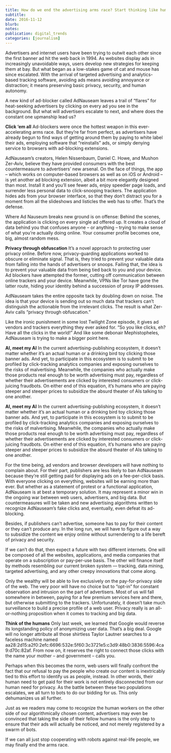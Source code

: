 ```yaml
---
title: How do we end the advertising arms race? Start thinking like humans
subtitle: 
date: 2016-11-12
blurb: 
notes: 
publication: digital_trends
categories: [journalism]
---
```


Advertisers and internet users have been trying to outwit each other since the first banner ad hit the web back in 1994. As websites display ads in increasingly unavoidable ways, users develop new strategies for keeping them at bay. But what began as a low-stakes game of cat and mouse has since escalated. With the arrival of targeted advertising and analytics-based tracking software, avoiding ads means avoiding annoyance or distraction; it means preserving basic privacy, security, and human autonomy.

A new kind of ad-blocker called AdNauseam leaves a trail of “flares” for heat-seeking advertisers by clicking on every ad you see in the background. But what will advertisers escalate to next, and where does the constant one upmanship lead us?

**Click ‘em all**
Ad-blockers were once the hottest weapon in this ever-accelerating arms race. But they’re far from perfect, as advertisers have already begun to find ways of getting around them by paying to white label their ads, employing software that “reinstalls” ads, or simply denying service to browsers with ad-blocking extensions.

AdNauseam’s creators, Helen Nissenbaum, Daniel C. Howe, and Mushon Zer-Aviv, believe they have provided consumers with the best countermeasure to advertisers’ new arsenal. On the face of things, the app – which works on computer-based browsers as well as on iOS or Android – is yet another ad blocking extension, albeit a bit more elegantly designed than most. Install it and you’ll see fewer ads, enjoy speedier page loads, and surrender less personal data to click-snooping trackers. The application hides ads from your browser interface, so that they don’t distract you for a moment from all the slideshows and listicles the web has to offer. That’s the defense.

Where Ad Nauseum breaks new ground is on offense: Behind the scenes, the application is clicking on every single ad offered up. It creates a cloud of data behind you that confuses anyone – or anything – trying to make sense of what you’re actually doing online. Your consumer profile becomes one, big, almost random mess.

**Privacy through obfuscation**
It’s a novel approach to protecting user privacy online. Before now, privacy-guarding applications worked to obscure or eliminate signal. That is, they tried to prevent your valuable data from falling into the hands of advertisers or snoops. Failing that, the idea is to prevent your valuable data from being tied back to you and your device. Ad blockers have attempted the former, cutting off communication between online trackers and your device. Meanwhile, VPNs like Tor have gone the latter route, hiding your identity behind a succession of proxy IP addresses.

AdNauseam takes the entire opposite tack by doubling down on noise. The idea is that your device is sending out so much data that trackers can’t distinguish the actionable from the irrelevant clicks. The result is what Zer-Aviv calls “privacy through obfuscation.”

Like the ironic punishment in some lost Twilight Zone episode, it gives ad vendors and trackers everything they ever asked for. “So you like clicks, eh? Have all the clicks in the world!” And like some debonair Mephistopheles, AdNauseam is trying to make a bigger point here.

**AI, meet my AI**
In the current advertising-publishing ecosystem, it doesn’t matter whether it’s an actual human or a drinking bird toy clicking those banner ads. And yet, to participate in this ecosystem is to submit to be profiled by click-tracking analytics companies and exposing ourselves to the risks of malvertising. Meanwhile, the companies who actually make those products real enough to be worth advertising must pay, regardless of whether their advertisements are clicked by interested consumers or click-juicing fraudbots. On either end of this equation, it’s humans who are paying steeper and steeper prices to subsidize the absurd theater of AIs talking to one another.

**AI, meet my AI**
In the current advertising-publishing ecosystem, it doesn’t matter whether it’s an actual human or a drinking bird toy clicking those banner ads. And yet, to participate in this ecosystem is to submit to be profiled by click-tracking analytics companies and exposing ourselves to the risks of malvertising. Meanwhile, the companies who actually make those products real enough to be worth advertising must pay, regardless of whether their advertisements are clicked by interested consumers or click-juicing fraudbots. On either end of this equation, it’s humans who are paying steeper and steeper prices to subsidize the absurd theater of AIs talking to one another.

For the time being, ad vendors and browser developers will have nothing to complain about. For their part, publishers are less likely to ban AdNauseam because they’re still getting paid for displaying ads on a fee-per-click basis. With everyone clicking on everything, websites will be earning more than ever. But whether as a statement of protest or a functional application, AdNauseam is at best a temporary solution. It may represent a minor win in the ongoing war between web users, advertisers, and big data. But countermeasures will be taken and new advertising algorithms written to recognize AdNauseam’s fake clicks and, eventually, even defeat its ad-blocking.

Besides, if publishers can’t advertise, someone has to pay for their content or they can’t produce any. In the long run, we will have to figure out a way to subsidize the content we enjoy online without surrendering to a life bereft of privacy and security.

If we can’t do that, then expect a future with two different internets. One will be composed of all the websites, applications, and media companies that operate on a subscription or pay-per-use basis. The other will finance itself by methods resembling our current broken system — tracking, data mining, targeted advertising, and any other creepy innovations that come along.

Only the wealthy will be able to live exclusively on the pay-for-privacy side of the web. The very poor will have no choice but to “opt-in” for constant observation and intrusion on the part of advertisers. Most of us will fall somewhere in between, paying for a few premium services here and there, but otherwise submitting to the trackers. Unfortunately, it doesn’t take much surveillance to build a precise profile of a web user. Privacy really is an all-or-nothing proposition when it comes to tracking and big data.

**Think of the humans**
Only last week, we learned that Google would reverse its longstanding policy of anonymizing user data. That’s a big deal. Google will no longer attribute all those shirtless Taylor Lautner searches to a faceless machine named aa28:2d15:a2f0:2efc:6696:532e:5f60:3c3721e5:c3d9:48b0:3836:5596:4ca9:d70c:82af. From now on, it reserves the right to connect those clicks with the name your mother – and government – calls you.

Perhaps when this becomes the norm, web users will finally confront the fact that our refusal to pay the people who create our content is inextricably tied to this effort to identify us as people, instead. In other words, their human need to get paid for their work is not entirely disconnected from our human need for privacy. As the battle between these two populations escalates, we all turn to bots to do our bidding for us. This only dehumanizes us all further.

Just as we readers may come to recognize the human workers on the other side of our algorithmically chosen content, advertisers may even be convinced that taking the side of their fellow humans is the only step to ensure that their ads will actually be noticed, and not merely registered by a swarm of bots.

If we can all just stop cooperating with robots against real-life people, we may finally end the arms race.
